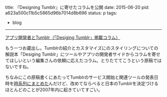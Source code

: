 title: 『Designing Tumblr』に寄せたコラムを公開
date: 2015-06-20
pid: a623a500c11b5c5865d96b7014d8b696
status: p
tags:
- blog
---


[アプリ開発者とTumblr（「Desiging Tumblr」掲載コラム）][1]

もう一つお蔵出し。Tumblrの紹介とカスタマイズにのスタイリングについての解説本「Desiging Tumblr」にツールやアプリの開発者サイドからコラムを寄せてほしいという編集さんの依頼に応えたコラム。とりたててこうという原稿ではないですね。

ちなみにこの原稿書くにあたってTumblrのサービス開始と関連ツールの発表日時を[時系列にまとめた][2]んだけど、改めてならべると日本のTumblrを決定づけるほとんどのことが2007年内に起きていてすごい。

[1]:	/2012/09/11/2_text/designing-tumblr-column/
[2]:	https://www.evernote.com/l/AAGSSEtfWqpD75VaUm3lT7jL_xdz3-DCLQE
